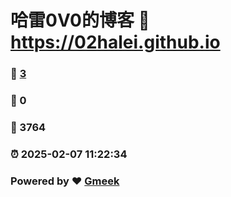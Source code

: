 # 哈雷0V0的博客 :link: https://02halei.github.io 
### :page_facing_up: [3](https://02halei.github.io/tag.html) 
### :speech_balloon: 0 
### :hibiscus: 3764 
### :alarm_clock: 2025-02-07 11:22:34 
### Powered by :heart: [Gmeek](https://github.com/Meekdai/Gmeek)
